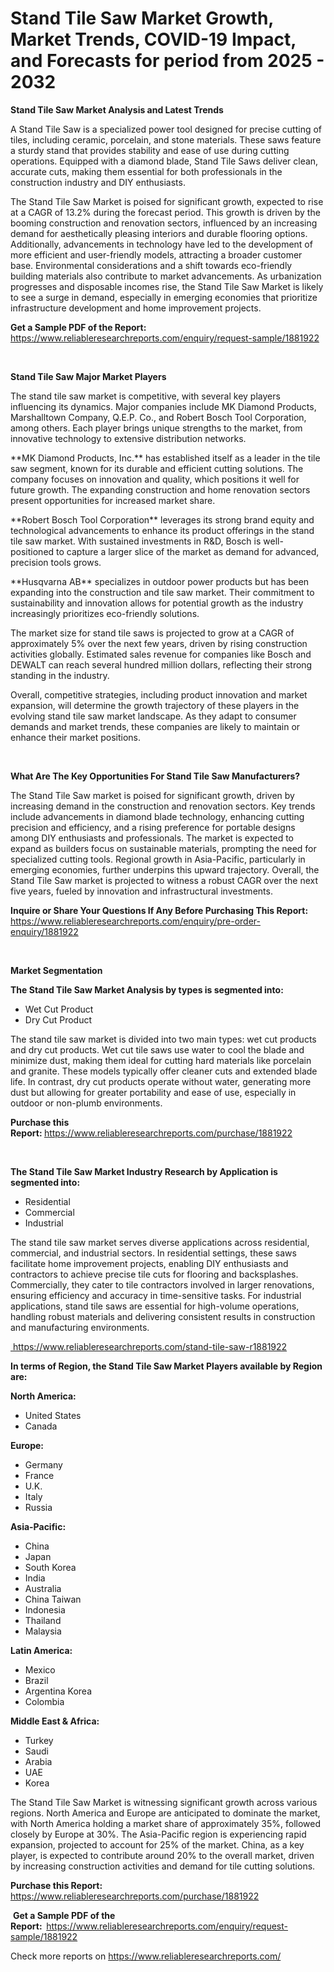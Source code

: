 <p><h1>Stand Tile Saw Market Growth, Market Trends, COVID-19 Impact, and Forecasts for period from 2025 - 2032</h1></p><p><strong>Stand Tile Saw Market Analysis and Latest Trends</strong></p>
<p><p>A Stand Tile Saw is a specialized power tool designed for precise cutting of tiles, including ceramic, porcelain, and stone materials. These saws feature a sturdy stand that provides stability and ease of use during cutting operations. Equipped with a diamond blade, Stand Tile Saws deliver clean, accurate cuts, making them essential for both professionals in the construction industry and DIY enthusiasts.</p><p>The Stand Tile Saw Market is poised for significant growth, expected to rise at a CAGR of 13.2% during the forecast period. This growth is driven by the booming construction and renovation sectors, influenced by an increasing demand for aesthetically pleasing interiors and durable flooring options. Additionally, advancements in technology have led to the development of more efficient and user-friendly models, attracting a broader customer base. Environmental considerations and a shift towards eco-friendly building materials also contribute to market advancements. As urbanization progresses and disposable incomes rise, the Stand Tile Saw Market is likely to see a surge in demand, especially in emerging economies that prioritize infrastructure development and home improvement projects.</p></p>
<p><strong>Get a Sample PDF of the Report:&nbsp;</strong> <a href="https://www.reliableresearchreports.com/enquiry/request-sample/1881922?utm_campaign=2230&utm_medium=2&utm_source=Github&utm_content=ia&utm_term=10042025&utm_id=stand-tile-saw">https://www.reliableresearchreports.com/enquiry/request-sample/1881922</a></p>
<p>&nbsp;</p>
<p><strong>Stand Tile Saw Major Market Players</strong></p>
<p><p>The stand tile saw market is competitive, with several key players influencing its dynamics. Major companies include MK Diamond Products, Marshalltown Company, Q.E.P. Co., and Robert Bosch Tool Corporation, among others. Each player brings unique strengths to the market, from innovative technology to extensive distribution networks.</p><p>**MK Diamond Products, Inc.** has established itself as a leader in the tile saw segment, known for its durable and efficient cutting solutions. The company focuses on innovation and quality, which positions it well for future growth. The expanding construction and home renovation sectors present opportunities for increased market share.</p><p>**Robert Bosch Tool Corporation** leverages its strong brand equity and technological advancements to enhance its product offerings in the stand tile saw market. With sustained investments in R&D, Bosch is well-positioned to capture a larger slice of the market as demand for advanced, precision tools grows.</p><p>**Husqvarna AB** specializes in outdoor power products but has been expanding into the construction and tile saw market. Their commitment to sustainability and innovation allows for potential growth as the industry increasingly prioritizes eco-friendly solutions.</p><p>The market size for stand tile saws is projected to grow at a CAGR of approximately 5% over the next few years, driven by rising construction activities globally. Estimated sales revenue for companies like Bosch and DEWALT can reach several hundred million dollars, reflecting their strong standing in the industry. </p><p>Overall, competitive strategies, including product innovation and market expansion, will determine the growth trajectory of these players in the evolving stand tile saw market landscape. As they adapt to consumer demands and market trends, these companies are likely to maintain or enhance their market positions.</p></p>
<p>&nbsp;</p>
<p><strong>What Are The Key Opportunities For Stand Tile Saw Manufacturers?</strong></p>
<p><p>The Stand Tile Saw market is poised for significant growth, driven by increasing demand in the construction and renovation sectors. Key trends include advancements in diamond blade technology, enhancing cutting precision and efficiency, and a rising preference for portable designs among DIY enthusiasts and professionals. The market is expected to expand as builders focus on sustainable materials, prompting the need for specialized cutting tools. Regional growth in Asia-Pacific, particularly in emerging economies, further underpins this upward trajectory. Overall, the Stand Tile Saw market is projected to witness a robust CAGR over the next five years, fueled by innovation and infrastructural investments.</p></p>
<p><strong>Inquire or Share Your Questions If Any Before Purchasing This Report:</strong> <a href="https://www.reliableresearchreports.com/enquiry/pre-order-enquiry/1881922?utm_campaign=2230&utm_medium=2&utm_source=Github&utm_content=ia&utm_term=10042025&utm_id=stand-tile-saw">https://www.reliableresearchreports.com/enquiry/pre-order-enquiry/1881922</a></p>
<p>&nbsp;</p>
<p><strong>Market Segmentation</strong></p>
<p><strong>The Stand Tile Saw Market Analysis by types is segmented into:</strong></p>
<p><ul><li>Wet Cut Product</li><li>Dry Cut Product</li></ul></p>
<p><p>The stand tile saw market is divided into two main types: wet cut products and dry cut products. Wet cut tile saws use water to cool the blade and minimize dust, making them ideal for cutting hard materials like porcelain and granite. These models typically offer cleaner cuts and extended blade life. In contrast, dry cut products operate without water, generating more dust but allowing for greater portability and ease of use, especially in outdoor or non-plumb environments.</p></p>
<p><strong>Purchase this Report:&nbsp;</strong><a href="https://www.reliableresearchreports.com/purchase/1881922?utm_campaign=2230&utm_medium=2&utm_source=Github&utm_content=ia&utm_term=10042025&utm_id=stand-tile-saw">https://www.reliableresearchreports.com/purchase/1881922</a></p>
<p>&nbsp;</p>
<p><strong>The Stand Tile Saw Market Industry Research by Application is segmented into:</strong></p>
<p><ul><li>Residential</li><li>Commercial</li><li>Industrial</li></ul></p>
<p><p>The stand tile saw market serves diverse applications across residential, commercial, and industrial sectors. In residential settings, these saws facilitate home improvement projects, enabling DIY enthusiasts and contractors to achieve precise tile cuts for flooring and backsplashes. Commercially, they cater to tile contractors involved in larger renovations, ensuring efficiency and accuracy in time-sensitive tasks. For industrial applications, stand tile saws are essential for high-volume operations, handling robust materials and delivering consistent results in construction and manufacturing environments.</p></p>
<p><a href="https://www.reliableresearchreports.com/stand-tile-saw-r1881922?utm_campaign=2230&utm_medium=2&utm_source=Github&utm_content=ia&utm_term=10042025&utm_id=stand-tile-saw">&nbsp;https://www.reliableresearchreports.com/stand-tile-saw-r1881922</a></p>
<p><strong>In terms of Region, the Stand Tile Saw Market Players available by Region are:</strong></p>
<p>
    <p> <strong> North America: </strong>
        <ul>
            <li>United States</li>
            <li>Canada</li>
        </ul>
        </p> 
    <p> <strong> Europe: </strong>
        <ul>
            <li>Germany</li>
            <li>France</li>
            <li>U.K.</li>
            <li>Italy</li>
            <li>Russia</li>
        </ul>
        </p> 
    <p> <strong> Asia-Pacific: </strong>
        <ul>
            <li>China</li>
            <li>Japan</li>
            <li>South Korea</li>
            <li>India</li>
            <li>Australia</li>
            <li>China Taiwan</li>
            <li>Indonesia</li>
            <li>Thailand</li>
            <li>Malaysia</li>
        </ul>
        </p> 
    <p> <strong> Latin America: </strong>
        <ul>
            <li>Mexico</li>
            <li>Brazil</li>
            <li>Argentina Korea</li>
            <li>Colombia</li>
        </ul>
        </p> 
    <p> <strong> Middle East & Africa: </strong>
        <ul>
            <li>Turkey</li>
            <li>Saudi</li>
            <li>Arabia</li>
            <li>UAE</li>
            <li>Korea</li>
        </ul>
    </p>
    </p>
<p><p>The Stand Tile Saw Market is witnessing significant growth across various regions. North America and Europe are anticipated to dominate the market, with North America holding a market share of approximately 35%, followed closely by Europe at 30%. The Asia-Pacific region is experiencing rapid expansion, projected to account for 25% of the market. China, as a key player, is expected to contribute around 20% to the overall market, driven by increasing construction activities and demand for tile cutting solutions.</p></p>
<p><strong>Purchase this Report: </strong><a href="https://www.reliableresearchreports.com/purchase/1881922?utm_campaign=2230&utm_medium=2&utm_source=Github&utm_content=ia&utm_term=10042025&utm_id=stand-tile-saw">https://www.reliableresearchreports.com/purchase/1881922</a></p>
<p>&nbsp;<strong>Get a Sample PDF of the Report:&nbsp;&nbsp;</strong><a href="https://www.reliableresearchreports.com/enquiry/request-sample/1881922?utm_campaign=2230&utm_medium=2&utm_source=Github&utm_content=ia&utm_term=10042025&utm_id=stand-tile-saw">https://www.reliableresearchreports.com/enquiry/request-sample/1881922</a></p>
<p><strong></strong></p>
<p>Check more reports on <a href="https://www.reliableresearchreports.com/?utm_campaign=2230&utm_medium=2&utm_source=Github&utm_content=ia&utm_term=10042025&utm_id=stand-tile-saw">https://www.reliableresearchreports.com/</a></p>